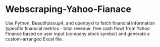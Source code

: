 # Webscraping-Yahoo-Fianace
Use Python, Beautifulsoup4, and openpyxl to fetch financial information (specific financial metrics - total revenue, free cash flow) from Yahoo Finance based on user input (company stock symbol) and generate a custom-arranged Excel file.
